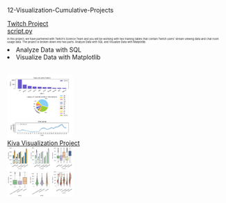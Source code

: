 12-Visualization-Cumulative-Projects</br>

<div style="float:left">
<a href="Visualize_Data_with_Matplotlib">
Twitch Project</br>
script.py</a>
<p style="font-size: 6px">
In this project, we have partnered with Twitch’s Science Team and you will be working with two training tables that contain Twitch users’ stream viewing data and chat room usage data. The project is broken down into two parts: Analyze Data with SQL and Visualize Data with Matplotlib.</br>
<li>Analyze Data with SQL</li>
<li>Visualize Data with Matplotlib</li></br>
</p>
<img src="https://github.com/stefanm-git/Data-Science/blob/master/12-Visualization-Cumulative-Projects/Twitch-Project/Visualize_Data_with_Matplotlib.png" alt="img" width="30%" ></a></br>
 
<a href="Kiva-Visualization-Project">
Kiva Visualization Project</br>
<img src="https://github.com/stefanm-git/Data-Science/blob/master/12-Visualization-Cumulative-Projects/Kiva-Visualization-Project/Visualizing_Kiva_Data_with_Seaborn.png" alt="img" width="30%" margin-left="100px"></a>

</div>


